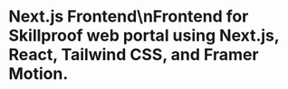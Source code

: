 # Next.js Frontend\nFrontend for Skillproof web portal using Next.js, React, Tailwind CSS, and Framer Motion.
